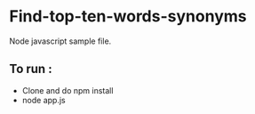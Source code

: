 # Find-top-ten-words-synonyms
Node javascript sample file.

## To run :
- Clone and do npm install
- node app.js
